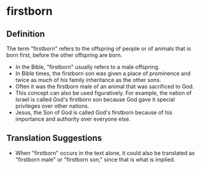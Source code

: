 # firstborn

## Definition

The term "firstborn" refers to the offspring of people or of animals that is born first, before the other offspring are born.

* In the Bible, "firstborn" usually refers to a male offspring.
* In Bible times, the firstborn son was given a place of prominence and twice as much of his family inheritance as the other sons.
* Often it was the firstborn male of an animal that was sacrificed to God.
* This concept can also be used figuratively. For example, the nation of Israel is called God's firstborn son because God gave it special privileges over other nations.
* Jesus, the Son of God is called God's firstborn because of his importance and authority over everyone else.


## Translation Suggestions



* When "firstborn" occurs in the text alone, it could also be translated as "firstborn male" or "firstborn son," since that is what is implied.